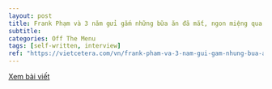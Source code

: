```yaml
---
layout: post
title: Frank Phạm và 3 năm gửi gắm những bữa ăn đã mắt, ngon miệng qua kênh Culinary Frank
subtitle: 
categories: Off The Menu
tags: [self-written, interview]
ref: "https://vietcetera.com/vn/frank-pham-va-3-nam-gui-gam-nhung-bua-an-da-mat-ngon-mieng-qua-kenh-culinary-frank"
---
```

[Xem bài viết](https://vietcetera.com/vn/frank-pham-va-3-nam-gui-gam-nhung-bua-an-da-mat-ngon-mieng-qua-kenh-culinary-frank)
